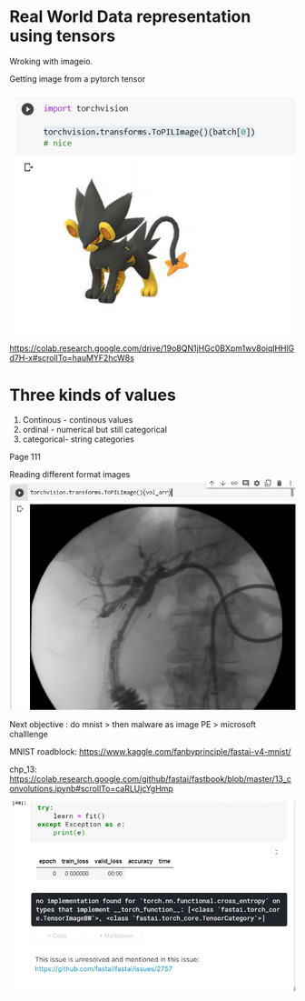 # Real World Data representation using tensors

Wroking with imageio. 

Getting image from a pytorch tensor

![](loading_image_from_tensor.png)

https://colab.research.google.com/drive/19o8QN1jHGc0BXpm1wv8oiqlHHlGd7H-x#scrollTo=hauMYF2hcW8s

# Three kinds of values

1. Continous - continous values
2. ordinal -  numerical but still categorical
3. categorical- string categories

Page 111

Reading different format images
![](dicom.png)

Next objective : do mnist > then malware as image PE > microsoft challlenge

MNIST roadblock: https://www.kaggle.com/fanbyprinciple/fastai-v4-mnist/

chp_13: https://colab.research.google.com/github/fastai/fastbook/blob/master/13_convolutions.ipynb#scrollTo=caRLUjcYgHmp

![](chp13_error.png)

